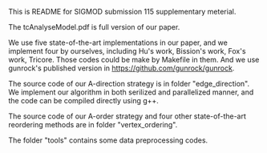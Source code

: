 This is README for SIGMOD submission 115 supplementary meterial.

The tcAnalyseModel.pdf is full version of our paper.

We use five state-of-the-art implementations in our paper, and we implement four by ourselves, including Hu's work, Bission's work, Fox's work, Tricore. Those codes could be make by Makefile in them. And we use gunrock's published version in https://github.com/gunrock/gunrock.

The source code of our A-direction strategy is in folder "edge_direction". We implement our algorithm in both serilized and parallelized manner, and the code can be compiled directly using g++.

The source code of our A-order strategy and four other state-of-the-art reordering methods are in folder "vertex_ordering".

The folder "tools" contains some data preprocessing codes.


